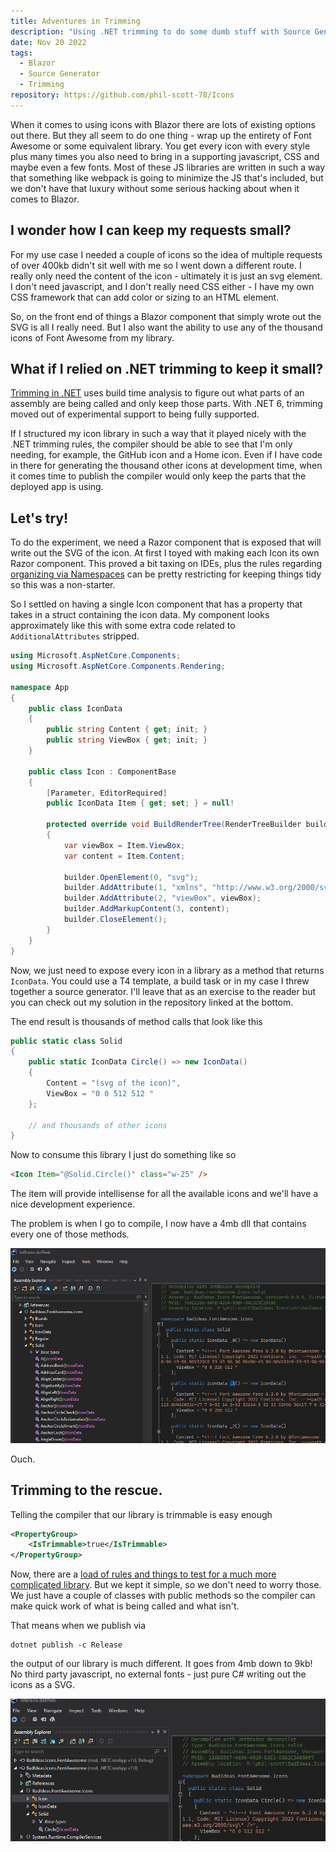 ```yaml
---
title: Adventures in Trimming
description: "Using .NET trimming to do some dumb stuff with Source Generators and Blazor"
date: Nov 20 2022
tags:
  - Blazor
  - Source Generator
  - Trimming
repository: https://github.com/phil-scott-78/Icons
---
```


When it comes to using icons with Blazor there are lots of existing options out there. But they all seem to do one thing - wrap up the entirety of Font Awesome or some equivalent library. You get every icon with every style plus many times you also need to bring in a supporting javascript, CSS and maybe even a few fonts. Most of these JS libraries are written in such a way that something like webpack is going to minimize the JS that's included, but we don't have that luxury without some serious hacking about when it comes to Blazor.

## I wonder how I can keep my requests small?

For my use case I needed a couple of icons so the idea of multiple requests of over 400kb didn't sit well with me so I went down a different route. I really only need the content of the icon - ultimately it is just an svg element. I don't need javascript, and I don't really need CSS either - I have my own CSS framework that can add color or sizing to an HTML element.

So, on the front end of things a Blazor component that simply wrote out the SVG is all I really need. But I also want the ability to use any of the thousand icons of Font Awesome from my library.

## What if I relied on .NET trimming to keep it small? 

[Trimming in .NET](https://learn.microsoft.com/en-us/dotnet/core/deploying/trimming/trim-self-contained) uses build time analysis to figure out what parts of an assembly are being called and only keep those parts. With .NET 6, trimming moved out of experimental support to being fully supported.

If I structured my icon library in such a way that it played nicely with the .NET trimming rules, the compiler should be able to see that I'm only needing, for example, the GitHub icon and a Home icon. Even if I have code in there for generating the thousand other icons at development time, when it comes time to publish the compiler would only keep the parts that the deployed app is using.

## Let's try!

To do the experiment, we need a Razor component that is exposed that will write out the SVG of the icon. At first I toyed with making each Icon its own Razor component. This proved a bit taxing on IDEs, plus the rules regarding [organizing via Namespaces](https://learn.microsoft.com/en-us/aspnet/core/blazor/components/?view=aspnetcore-7.0#namespaces) can be pretty restricting for keeping things tidy so this was a non-starter.

So I settled on having a single Icon component that has a property that takes in a struct containing the icon data. My component looks approximately like this with some extra code related to `AdditionalAttributes` stripped.

```csharp
using Microsoft.AspNetCore.Components;
using Microsoft.AspNetCore.Components.Rendering;

namespace App
{
    public class IconData
    {
        public string Content { get; init; }
        public string ViewBox { get; init; }
    }

    public class Icon : ComponentBase
    {
        [Parameter, EditorRequired]
        public IconData Item { get; set; } = null!

        protected override void BuildRenderTree(RenderTreeBuilder builder)
        {
            var viewBox = Item.ViewBox;
            var content = Item.Content;

            builder.OpenElement(0, "svg");
            builder.AddAttribute(1, "xmlns", "http://www.w3.org/2000/svg");
            builder.AddAttribute(2, "viewBox", viewBox);
            builder.AddMarkupContent(3, content);
            builder.CloseElement();
        }
    }
}
```

Now, we just need to expose every icon in a library as a method that returns `IconData`. You could use a T4 template, a build task or in my case I threw together a source generator. I'll leave that as an exercise to the reader but you can check out my solution in the repository linked at the bottom.

The end result is thousands of method calls that look like this

```csharp
public static class Solid
{
    public static IconData Circle() => new IconData()
    {
        Content = "(svg of the icon)",
        ViewBox = "0 0 512 512 "
    };

    // and thousands of other icons
}
```

Now to consume this library I just do something like so

```html
<Icon Item="@Solid.Circle()" class="w-25" />
```

The item will provide intellisense for all the available icons and we'll have a nice development experience.

The problem is when I go to compile, I now have a 4mb dll that contains every one of those methods.

![all the icons](Content/Blog/media/2022-11-20-14-33-15.png)

Ouch.

## Trimming to the rescue.

Telling the compiler that our library is trimmable is easy enough

```xml
<PropertyGroup>
    <IsTrimmable>true</IsTrimmable>
</PropertyGroup>
```

Now, there are a [load of rules and things to test for a much more complicated library](https://learn.microsoft.com/en-us/dotnet/core/deploying/trimming/prepare-libraries-for-trimming#enable-project-specific-trimming). But we kept it simple, so we don't need to worry those. We just have a couple of classes with public methods so the compiler can make quick work of what is being called and what isn't.

That means when we publish via

```
dotnet publish -c Release
```

the output of our library is much different. It goes from 4mb down to 9kb! No third party javascript, no external fonts - just pure C# writing out the icons as a SVG.

![only what we used](Content/Blog/media/2022-11-20-14-34-02.png)
